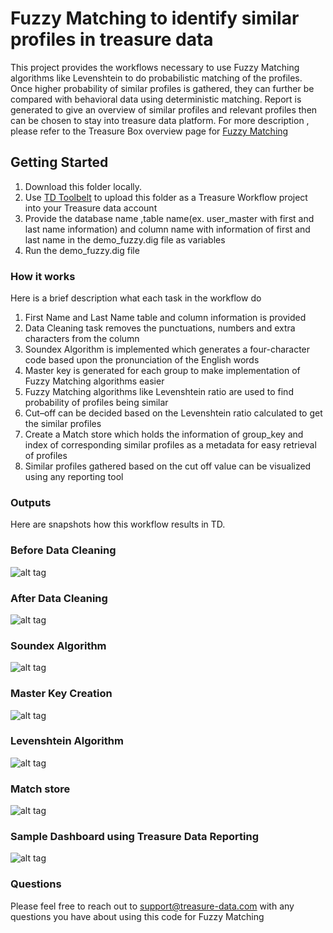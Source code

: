 
# Fuzzy Matching to identify similar profiles in treasure data

This project provides the workflows necessary to use Fuzzy Matching algorithms like Levenshtein to do probabilistic matching of the profiles. Once higher probability of similar profiles is gathered, they can further be compared with behavioral data using deterministic matching. Report is generated to give an overview of similar profiles and relevant profiles then can be chosen to stay into treasure data platform. For more description , please refer to the Treasure Box overview page for [Fuzzy Matching](https://boxes.treasuredata.com/hc/en-us/articles/360032618714-Fuzzy-Matching-on-PII-data)

## Getting Started

1. Download this folder locally.
2. Use [TD Toolbelt](https://tddocs.atlassian.net/wiki/spaces/PD/pages/1083651/Treasure+Workflow+Quick+Start+using+TD+Toolbelt+in+a+CLI) to upload this folder as a Treasure Workflow project into your Treasure data account
3. Provide the database name ,table name(ex. user_master with first and last name information) and column name with information of first and last name in the demo_fuzzy.dig file as variables
4. Run the demo_fuzzy.dig file

### How it works

Here is a brief description what each task in the workflow do

1. First Name and Last Name table and column information is provided
2. Data Cleaning task removes the punctuations, numbers and extra characters from the column
3. Soundex Algorithm is implemented which generates a four-character code based upon the pronunciation of the English words
4. Master key is generated for each group to make implementation of Fuzzy Matching algorithms easier
5. Fuzzy Matching algorithms like Levenshtein ratio are used to find probability of profiles being similar
6. Cut–off can be decided based on the Levenshtein ratio calculated to get the similar profiles
7. Create a Match store which holds the information of group_key and index of corresponding similar profiles as a metadata for easy retrieval of profiles
8. Similar profiles gathered based on the cut off value can be visualized using any reporting tool

### Outputs

Here are snapshots how this workflow results in TD.

### Before Data Cleaning

![alt tag](https://i.postimg.cc/FKKscsKF/before.png)

### After Data Cleaning

![alt tag](https://i.postimg.cc/D0nZYQgF/Data-Cleaning.png)

### Soundex Algorithm

![alt tag](https://i.postimg.cc/SRSSGSSx/Soundex.png)

### Master Key Creation

![alt tag](https://i.postimg.cc/G2rdcLsx/masterkey.png)

### Levenshtein Algorithm

![alt tag](https://i.postimg.cc/JhCWqrKC/levenshtein.png)

### Match store

![alt tag](https://i.postimg.cc/RhhrFNCK/matchstore.png)

### Sample Dashboard using Treasure Data Reporting

![alt tag](https://i.postimg.cc/mDjpC8zH/Screen-Shot-2019-07-29-at-4-54-33-PM.png)

### Questions

Please feel free to reach out to [support@treasure-data.com](mailto:support@treasure-data.com) with any questions you have about using this code for Fuzzy Matching
